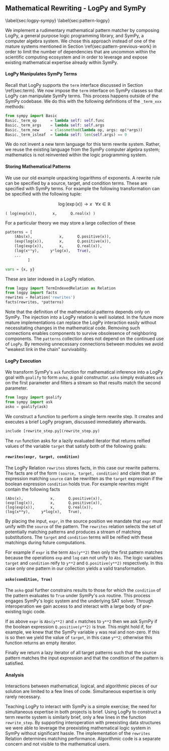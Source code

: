 
Mathematical Rewriting - LogPy and SymPy 
----------------------------------------

\label{sec:logpy-sympy}
\label{sec:pattern-logpy}

We implement a rudimentary mathematical pattern matcher by composing LogPy, a general purpose logic programming library, and SymPy, a computer algebra system.  We chose this approach instead of one of the mature systems mentioned in Section \ref{sec:pattern-previous-work} in order to limit the number of dependencies that are uncommon within the scientific computing ecosystem and in order to leverage and expose existing mathematical expertise already within SymPy.

#### LogPy Manipulates SymPy Terms

Recall that LogPy supports the `term` interface discussed in Section \ref{sec:term}.  We now impose the `term` interface on SymPy classes so that LogPy can manipulate SymPy terms.  This process happens outside of the SymPy codebase.  We do this with the following definitions of the `_term_xxx` methods:

~~~~~~~~~~Python
from sympy import Basic
Basic._term_op      = lambda self: self.func
Basic._term_args    = lambda self: self.args
Basic._term_new     = classmethod(lambda op, args: op(*args))
Basic._term_isleaf  = lambda self: len(self.args) == 0
~~~~~~~~~~

We do not invent a new term language for this term rewrite system.  Rather, we reuse the existing language from the SymPy computer algebra system; mathematics is not reinvented within the logic programming system.


#### Storing Mathematical Patterns

We use our old example unpacking logarithms of exponents.  A rewrite rule can be specified by a source, target, and condition terms.  These are specified with SymPy terms.  For example the following transformation can be specified with the following tuple:

$$\log(\exp(x)) \rightarrow x \;\;\; \forall x \in \mathbb{R}$$

    ( log(exp(x)),       x,      Q.real(x) )

For a particular theory we may store a large collection of these

~~~~~~~~~~~~Python
patterns = [
    (Abs(x),            x,      Q.positive(x)),
    (exp(log(x)),       x,      Q.positive(x)),
    (log(exp(x)),       x,      Q.real(x)),
    (log(x**y),     y*log(x),   True),
    ...    
          ]

vars = {x, y}
~~~~~~~~~~~~

These are later indexed in a LogPy relation.

~~~~~~~~~~~~Python
from logpy import TermIndexedRelation as Relation
from logpy import facts
rewrites = Relation('rewrites')
facts(rewrites, *patterns)
~~~~~~~~~~~~

Note that the definition of the mathematical patterns depends only on SymPy.  The injection into a LogPy relation is well isolated.  In the future more mature implementations can replace the LogPy interaction easily without necessitating changes in the mathematical code.  Removing such connections enables components to survive obsolesence of neighboring components.  The `patterns` collection does not depend on the continued use of `LogPy`.  By removing unnecessary connections between modules we avoid "weakest link in the chain" survivability.


#### LogPy Execution

We transform SymPy's `ask` function for mathematical inference into a LogPy goal with `goalify` to form `asko`, a goal constructor.  `asko` simply evaluates `ask` on the first parameter and filters a stream so that results match the second parameter.

~~~~~~~~~~~~Python
from logpy import goalify
from sympy import ask
asko = goalify(ask)
~~~~~~~~~~~~

We construct a function to perform a single term rewrite step.  It creates and executes a brief LogPy program, discussed immediately afterwards.

~~~~~~~~~~Python
include [rewrite_step.py](rewrite_step.py)
~~~~~~~~~~

The `run` function asks for a lazily evaluated iterator that returns reified values of the variable `target` that satisfy both of the following goals:
    
#### `rewrites(expr, target, condition)`

The LogPy Relation `rewrites` stores facts, in this case our rewrite patterns.  The facts are of the form `(source, target, condition)` and claim that an expression matching `source` can be rewritten as the `target` expression if the boolean expression `condition` holds true.  For example rewrites might contain the following facts
    
    (Abs(x),            x,      Q.positive(x)),
    (exp(log(x)),       x,      Q.positive(x)),
    (log(exp(x)),       x,      Q.real(x)),
    (log(x**y),     y*log(x),   True),

    
By placing the input, `expr`, in the source position we mandate that `expr` must unify with the `source` of the pattern.  The `rewrites` relation selects the set of potentially matching patterns and produces a stream of matching substitutions.  The `target` and `condition` terms will be reified with these matchings during future computations.

For example if `expr` is the term `Abs(y**2)` then only the first pattern matches because the operations `exp` and `log` can not unify to `Abs`.  The logic variables `target` and `condition` reify to `y**2` and `Q.positive(y**2)` respectively.  In this case only one pattern in our collection yields a valid transformation.

#### `asko(condition, True)`

The `asko` goal further constrains results to those for which the `condition` of the pattern  evaluates to `True` under SymPy's `ask` routine.  This process engages SymPy's logic system and the underlying SAT solver.  Through interoperation we gain access to and interact with a large body of pre-existing logic code.

If as above `expr` is `Abs(y**2)` and `x` matches to `y**2` then we ask SymPy if the boolean expression `Q.positive(y**2)` is true.  This might hold if, for example, we knew that the SymPy variable `y` was real and non-zero.  If this is so then we yield the value of `target`, in this case `y**2`; otherwise this function returns an empty iterator.

Finally we return a lazy iterator of all target patterns such that the source pattern matches the input expression and that the condition of the pattern is satisfied.

#### Analysis

Interactions between mathematical, logical, and algorithmic pieces of our solution are limited to a few lines of code.  Simultaneous expertise is only rarely necessary.

Teaching LogPy to interact with SymPy is a simple exercise; the need for simultaneous expertise in both projects is brief.  Using LogPy to construct a term rewrite system is similarly brief, only a few lines in the function `rewrite_step`.  By supporting interoperation with preexisting data structures we were able to leverage the preexisting mathematical logic system in SymPy without significant hassle.  The implementation of the `rewrites` Relation determines matching performance.  Algorithmic code is a separate concern and not visible to the mathematical users.
